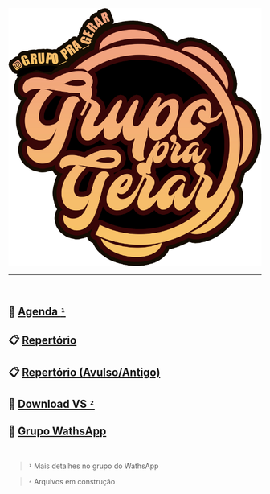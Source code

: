 
![Logo Pra Gerar](logo.png)

<hr><br>

## 📕 [Agenda `¹`](https://github.com/grupopragerar/info/blob/master/agenda.md)

## 📋 [Repertório](https://github.com/grupopragerar/info/blob/master/repertorio.md)
## 📋 [Repertório (Avulso/Antigo)](https://github.com/grupopragerar/info/blob/master/repertorio2.md)

## 💾 [Download VS `²`](https://www.dropbox.com/sh/p9i8o63s0q7anox/AAD0e4UnQex7g_EYDCASZ0XWa?dl=0)


## 📱 [Grupo WathsApp](https://chat.whatsapp.com/Kpjm8c1cLJNIup9iKYORr0)


<br>

> `¹` Mais detalhes no grupo do WathsApp

> `²` Arquivos em construção
